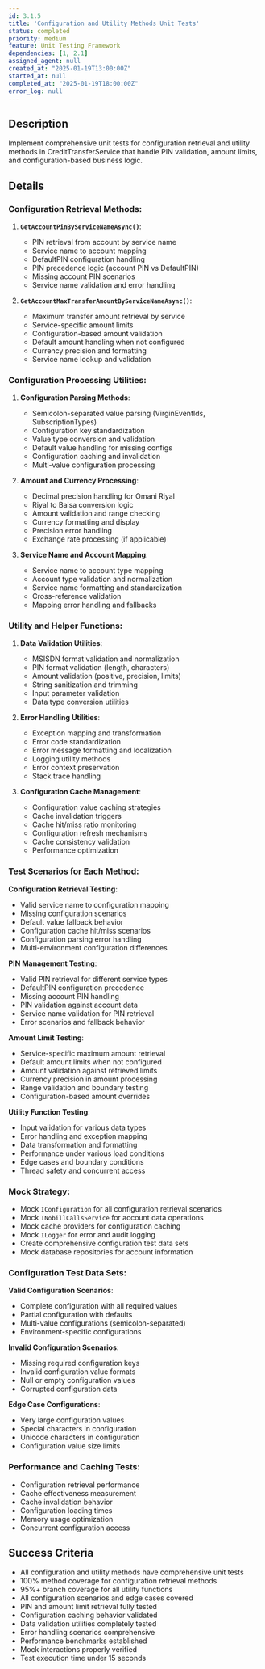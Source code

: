 ```yaml
---
id: 3.1.5
title: 'Configuration and Utility Methods Unit Tests'
status: completed
priority: medium
feature: Unit Testing Framework
dependencies: [1, 2.1]
assigned_agent: null
created_at: "2025-01-19T13:00:00Z"
started_at: null
completed_at: "2025-01-19T18:00:00Z"
error_log: null
---
```


## Description

Implement comprehensive unit tests for configuration retrieval and utility methods in CreditTransferService that handle PIN validation, amount limits, and configuration-based business logic.

## Details

### **Configuration Retrieval Methods**:

1. **`GetAccountPinByServiceNameAsync()`**:
   - PIN retrieval from account by service name
   - Service name to account mapping
   - DefaultPIN configuration handling
   - PIN precedence logic (account PIN vs DefaultPIN)
   - Missing account PIN scenarios
   - Service name validation and error handling

2. **`GetAccountMaxTransferAmountByServiceNameAsync()`**:
   - Maximum transfer amount retrieval by service
   - Service-specific amount limits
   - Configuration-based amount validation
   - Default amount handling when not configured
   - Currency precision and formatting
   - Service name lookup and validation

### **Configuration Processing Utilities**:

1. **Configuration Parsing Methods**:
   - Semicolon-separated value parsing (VirginEventIds, SubscriptionTypes)
   - Configuration key standardization
   - Value type conversion and validation
   - Default value handling for missing configs
   - Configuration caching and invalidation
   - Multi-value configuration processing

2. **Amount and Currency Processing**:
   - Decimal precision handling for Omani Riyal
   - Riyal to Baisa conversion logic
   - Amount validation and range checking
   - Currency formatting and display
   - Precision error handling
   - Exchange rate processing (if applicable)

3. **Service Name and Account Mapping**:
   - Service name to account type mapping
   - Account type validation and normalization
   - Service name formatting and standardization
   - Cross-reference validation
   - Mapping error handling and fallbacks

### **Utility and Helper Functions**:

1. **Data Validation Utilities**:
   - MSISDN format validation and normalization
   - PIN format validation (length, characters)
   - Amount validation (positive, precision, limits)
   - String sanitization and trimming
   - Input parameter validation
   - Data type conversion utilities

2. **Error Handling Utilities**:
   - Exception mapping and transformation
   - Error code standardization
   - Error message formatting and localization
   - Logging utility methods
   - Error context preservation
   - Stack trace handling

3. **Configuration Cache Management**:
   - Configuration value caching strategies
   - Cache invalidation triggers
   - Cache hit/miss ratio monitoring
   - Configuration refresh mechanisms
   - Cache consistency validation
   - Performance optimization

### **Test Scenarios for Each Method**:

**Configuration Retrieval Testing**:
- Valid service name to configuration mapping
- Missing configuration scenarios
- Default value fallback behavior
- Configuration cache hit/miss scenarios
- Configuration parsing error handling
- Multi-environment configuration differences

**PIN Management Testing**:
- Valid PIN retrieval for different service types
- DefaultPIN configuration precedence
- Missing account PIN handling
- PIN validation against account data
- Service name validation for PIN retrieval
- Error scenarios and fallback behavior

**Amount Limit Testing**:
- Service-specific maximum amount retrieval
- Default amount limits when not configured
- Amount validation against retrieved limits
- Currency precision in amount processing
- Range validation and boundary testing
- Configuration-based amount overrides

**Utility Function Testing**:
- Input validation for various data types
- Error handling and exception mapping
- Data transformation and formatting
- Performance under various load conditions
- Edge cases and boundary conditions
- Thread safety and concurrent access

### **Mock Strategy**:
- Mock `IConfiguration` for all configuration retrieval scenarios
- Mock `INobillCallsService` for account data operations
- Mock cache providers for configuration caching
- Mock `ILogger` for error and audit logging
- Create comprehensive configuration test data sets
- Mock database repositories for account information

### **Configuration Test Data Sets**:

**Valid Configuration Scenarios**:
- Complete configuration with all required values
- Partial configuration with defaults
- Multi-value configurations (semicolon-separated)
- Environment-specific configurations

**Invalid Configuration Scenarios**:
- Missing required configuration keys
- Invalid configuration value formats
- Null or empty configuration values
- Corrupted configuration data

**Edge Case Configurations**:
- Very large configuration values
- Special characters in configuration
- Unicode characters in configuration
- Configuration value size limits

### **Performance and Caching Tests**:
- Configuration retrieval performance
- Cache effectiveness measurement
- Cache invalidation behavior
- Configuration loading times
- Memory usage optimization
- Concurrent configuration access

## Success Criteria

- All configuration and utility methods have comprehensive unit tests
- 100% method coverage for configuration retrieval methods
- 95%+ branch coverage for all utility functions
- All configuration scenarios and edge cases covered
- PIN and amount limit retrieval fully tested
- Configuration caching behavior validated
- Data validation utilities completely tested
- Error handling scenarios comprehensive
- Performance benchmarks established
- Mock interactions properly verified
- Test execution time under 15 seconds 